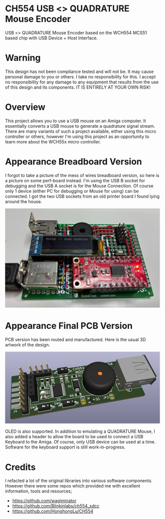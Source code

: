 # CH554 USB <> QUADRATURE Mouse Encoder
USB <> QUADRATURE Mouse Encoder based on the WCH554 MCS51 based chip with USB Device + Host Interface. 

# Warning
This design has not been compliance tested and will not be. It may cause personal damage to you or others. I take no responsibility for this. I accept no responsibility for any damage to any equipment that results from the use of this design and its components. IT IS ENTIRELY AT YOUR OWN RISK!

# Overview
This project allows you to use a USB mouse on an Amiga computer. It essentially converts a USB mouse to generate a quadrature signal stream. There are many variants of such a project available, either using this micro controller or others, however I'm using this project as an opportunity to learn more about the WCH55x micro controller.

# Appearance Breadboard Version
I forgot to take a picture of the mess of wires breadboard version, so here is a picture on some perf-board instead. I'm using the USB B socket for debugging and the USB A socket is for the Mouse Connection. Of course only 1 device (either PC for debugging or Mouse for using) can be connected. I got the two USB sockets from an old printer board I found lying around the house.

![Perfboard](/Images/prototypeBoard.jpg)

# Appearance Final PCB Version
PCB version has been routed and manufactured. Here is the usual 3D artwork of the design.

![PCB](/Images/USBQuadMousePCB.png)

OLED is also supported. In addition to emulating a QUADRATURE Mouse, I also added a header to allow the board to be used to connect a USB Keyboard to the Amiga. Of course, only USB device can be used at a time. Software for the keyboard support is still work-in-progress.

# Credits
I refacted a lot of the original libraries into various software components. However there were some repos which provided me with excellent information, tools and resources;
- https://github.com/wagiminator
- https://github.com/Blinkinlabs/ch554_sdcc
- https://github.com/HonghongLu/CH554